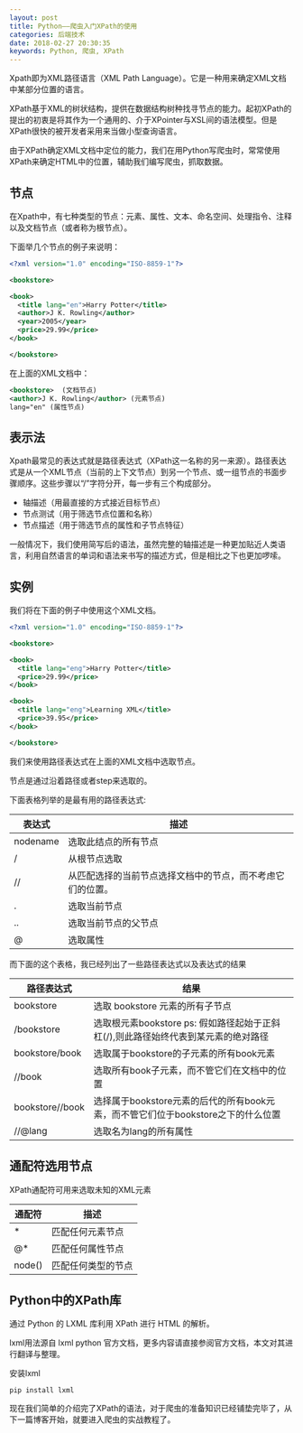 ```yaml
---
layout: post
title: Python——爬虫入门XPath的使用
categories: 后端技术
date: 2018-02-27 20:30:35
keywords: Python, 爬虫, XPath
---
```


Xpath即为XML路径语言（XML Path Language）。它是一种用来确定XML文档中某部分位置的语言。

XPath基于XML的树状结构，提供在数据结构树种找寻节点的能力。起初XPath的提出的初衷是将其作为一个通用的、介于XPointer与XSL间的语法模型。但是XPath很快的被开发者采用来当做小型查询语言。

由于XPath确定XML文档中定位的能力，我们在用Python写爬虫时，常常使用XPath来确定HTML中的位置，辅助我们编写爬虫，抓取数据。

<!--more-->

## 节点

在Xpath中，有七种类型的节点：元素、属性、文本、命名空间、处理指令、注释以及文档节点（或者称为根节点）。

下面举几个节点的例子来说明：

```xml
<?xml version="1.0" encoding="ISO-8859-1"?>

<bookstore>

<book>
  <title lang="en">Harry Potter</title>
  <author>J K. Rowling</author> 
  <year>2005</year>
  <price>29.99</price>
</book>

</bookstore>
```

在上面的XML文档中：

```xml
<bookstore>  (文档节点)
<author>J K. Rowling</author> (元素节点)
lang="en" (属性节点)
```

## 表示法

Xpath最常见的表达式就是路径表达式（XPath这一名称的另一来源）。路径表达式是从一个XML节点（当前的上下文节点）到另一个节点、或一组节点的书面步骤顺序。这些步骤以“/”字符分开，每一步有三个构成部分。

- 轴描述（用最直接的方式接近目标节点）
- 节点测试（用于筛选节点位置和名称）
- 节点描述（用于筛选节点的属性和子节点特征）

一般情况下，我们使用简写后的语法，虽然完整的轴描述是一种更加贴近人类语言，利用自然语言的单词和语法来书写的描述方式，但是相比之下也更加啰嗦。


## 实例

我们将在下面的例子中使用这个XML文档。

```xml
<?xml version="1.0" encoding="ISO-8859-1"?>

<bookstore>

<book>
  <title lang="eng">Harry Potter</title>
  <price>29.99</price>
</book>

<book>
  <title lang="eng">Learning XML</title>
  <price>39.95</price>
</book>

</bookstore>
```

我们来使用路径表达式在上面的XML文档中选取节点。

节点是通过沿着路径或者step来选取的。

下面表格列举的是最有用的路径表达式:

表达式 | 描述
---- | ---
nodename | 选取此结点的所有节点
/ |  从根节点选取
// | 从匹配选择的当前节点选择文档中的节点，而不考虑它们的位置。
. | 选取当前节点
.. | 选取当前节点的父节点
@ | 选取属性

而下面的这个表格，我已经列出了一些路径表达式以及表达式的结果

路径表达式 | 结果
--- | ---
bookstore | 选取 bookstore 元素的所有子节点
/bookstore | 选取根元素bookstore ps: 假如路径起始于正斜杠(/),则此路径始终代表到某元素的绝对路径
bookstore/book | 选取属于bookstore的子元素的所有book元素 
//book | 选取所有book子元素，而不管它们在文档中的位置
bookstore//book | 选择属于bookstore元素的后代的所有book元素，而不管它们位于bookstore之下的什么位置
//@lang | 选取名为lang的所有属性


## 通配符选用节点

XPath通配符可用来选取未知的XML元素

通配符 | 描述
--- | ---
* | 匹配任何元素节点
@* | 匹配任何属性节点 
node() | 匹配任何类型的节点

## Python中的XPath库

通过 Python 的 LXML 库利用 XPath 进行 HTML 的解析。

lxml用法源自 lxml python 官方文档，更多内容请直接参阅官方文档，本文对其进行翻译与整理。

安装lxml

```
pip install lxml
```


现在我们简单的介绍完了XPath的语法，对于爬虫的准备知识已经铺垫完毕了，从下一篇博客开始，就要进入爬虫的实战教程了。